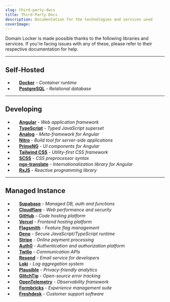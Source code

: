 ```yaml
---
slug: third-party-docs
title: Third-Party Docs
description: Documentation for the technologies and services used
coverImage: 
---
```


Domain Locker is made possible thanks to the following libraries and services.
If you're facing issues with any of these, please refer to their respective documentation for help.

---

## Self-Hosted
- <img src="https://icon.horse/icon/docker.com" width="16" /> **[Docker](https://docs.docker.com/)** - _Container runtime_
- <img src="https://icon.horse/icon/postgresql.org" width="16" /> **[PostgreSQL](https://www.postgresql.org/docs/)** - _Relational database_

---

## Developing
- <img src="https://icon.horse/icon/angular.io" width="16" /> **[Angular](https://angular.io/docs)** - _Web application framework_
- <img src="https://icon.horse/icon/typescriptlang.org" width="16" /> **[TypeScript](https://www.typescriptlang.org/docs/)** - _Typed JavaScript superset_
- <img src="https://icon.horse/icon/analogjs.org" width="16" /> **[Analog](https://analogjs.org/docs)** - _Meta-framework for Angular_
- <img src="https://icon.horse/icon/nitro.unjs.io" width="16" /> **[Nitro](https://nitro.unjs.io/)** - _Build tool for server-side applications_
- <img src="https://icon.horse/icon/primeng.org" width="16" /> **[PrimeNG](https://primeng.org/)** - _UI components for Angular_
- <img src="https://icon.horse/icon/tailwindcss.com" width="16" /> **[Tailwind CSS](https://tailwindcss.com/docs)** - _Utility-first CSS framework_
- <img src="https://icon.horse/icon/sass-lang.com" width="16" /> **[SCSS](https://sass-lang.com/guide)** - _CSS preprocessor syntax_
- <img src="https://icon.horse/icon/github.com" width="16" /> **[ngx-translate](https://github.com/ngx-translate/core)** - _Internationalization library for Angular_
- <img src="https://icon.horse/icon/rxjs.dev" width="16" /> **[RxJS](https://rxjs.dev/)** - _Reactive programming library_

---

## Managed Instance
- <img src="https://icon.horse/icon/supabase.com" width="16" /> **[Supabase](https://supabase.com/docs)** - _Managed DB, auth and functions_
- <img src="https://icon.horse/icon/cloudflare.com" width="16" /> **[Cloudflare](https://developers.cloudflare.com/)** - _Web performance and security_
- <img src="https://icon.horse/icon/github.com" width="16" /> **[GitHub](https://docs.github.com/)** - _Code hosting platform_
- <img src="https://icon.horse/icon/vercel.com" width="16" /> **[Vercel](https://vercel.com/docs)** - _Frontend hosting platform_
- <img src="https://icon.horse/icon/flagsmith.com" width="16" /> **[Flagsmith](https://docs.flagsmith.com/)** - _Feature flag management_
- <img src="https://icon.horse/icon/deno.land" width="16" /> **[Deno](https://deno.land/manual)** - _Secure JavaScript/TypeScript runtime_
- <img src="https://icon.horse/icon/stripe.com" width="16" /> **[Stripe](https://stripe.com/docs)** - _Online payment processing_
- <img src="https://icon.horse/icon/auth0.com" width="16" /> **[Auth0](https://auth0.com/docs)** - _Authentication and authorization platform_
- <img src="https://icon.horse/icon/twilio.com" width="16" /> **[Twilio](https://www.twilio.com/docs)** - _Communication APIs_
- <img src="https://icon.horse/icon/resend.com" width="16" /> **[Resend](https://resend.com/docs)** - _Email service for developers_
- <img src="https://icon.horse/icon/grafana.com" width="16" /> **[Loki](https://grafana.com/docs/loki/)** - _Log aggregation system_
- <img src="https://icon.horse/icon/plausible.io" width="16" /> **[Plausible](https://plausible.io/docs)** - _Privacy-friendly analytics_
- <img src="https://icon.horse/icon/glitchtip.com" width="16" /> **[GlitchTip](https://glitchtip.com/docs)** - _Open-source error tracking_
- <img src="https://icon.horse/icon/opentelemetry.io" width="16" /> **[OpenTelemetry](https://opentelemetry.io/docs/)** - _Observability framework_
- <img src="https://icon.horse/icon/formbricks.com" width="16" /> **[Formbricks](https://formbricks.com/docs)** - _Experience management suite_
- <img src="https://icon.horse/icon/freshdesk.com" width="16" /> **[Freshdesk](https://freshdesk.com/docs)** - _Customer support software_


<style>
  .analog-markdown {
  ul {
    display: flex;
    flex-direction: column;
    align-items: baseline;
    padding-left: 0.2rem;
  }
  li {
    display: flex;
    gap: 0.5rem;
    justify-content: flex-start;
    align-items: center;
    a {
      color: var(--primary-400);
      text-decoration: none;
      &:hover {
        text-decoration: underline;
      }
    }
    img {
      width: 16px;
      height: 16px;
    }
  }
  img {
    margin-right: 0.5rem;
  }
  }
</style>
